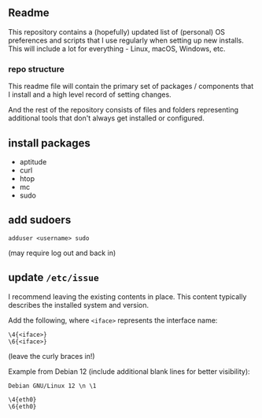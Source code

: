 ## Readme

This repository contains a (hopefully) updated list of (personal) OS preferences and scripts that I use regularly when setting up new installs. This will include a lot for everything - Linux, macOS, Windows, etc.

### repo structure

This readme file will contain the primary set of packages / components that I install and a high level record of setting changes.

And the rest of the repository consists of files and folders representing additional tools that don't always get installed or configured.

## install packages

- aptitude
- curl
- htop
- mc
- sudo

## add sudoers

```
adduser <username> sudo
```
(may require log out and back in)

## update `/etc/issue`

I recommend leaving the existing contents in place. This content typically describes the installed system and version.

Add the following, where `<iface>` represents the interface name:
```
\4{<iface>}
\6{<iface>}
```
(leave the curly braces in!)

Example from Debian 12 (include additional blank lines for better visibility):
```
Debian GNU/Linux 12 \n \1

\4{eth0}
\6{eth0}


```
